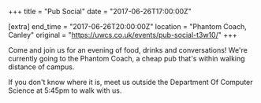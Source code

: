 +++
title = "Pub Social"
date = "2017-06-26T17:00:00Z"

[extra]
end_time = "2017-06-26T20:00:00Z"
location = "Phantom Coach, Canley"
original = "https://uwcs.co.uk/events/pub-social-t3w10/"
+++

Come and join us for an evening of food, drinks and conversations\! We're currently going to the Phantom Coach, a cheap pub that's within walking distance of campus.

If you don't know where it is, meet us outside the Department Of Computer Science at 5:45pm to walk with us.

